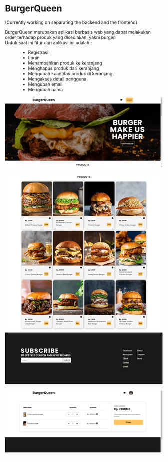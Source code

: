 # BurgerQueen
<p>(Currently working on separating the backend and the frontend)</p>
<p>
						BurgerQueen merupakan aplikasi berbasis web yang dapat melakukan order terhadap produk yang disediakan, yakni burger.
						<br />
						Untuk saat ini fitur dari aplikasi ini adalah :
					</p>
					<ul style="margin-left: 50px">
						<li>Registrasi</li>
						<li>Login</li>
						<li>Menambahkan produk ke keranjang</li>
						<li>Menghapus produk dari keranjang</li>
						<li>Mengubah kuantitas produk di keranjang</li>
						<li>Mengakses detail pengguna</li>
						<li>Mengubah email</li>
						<li>Mengubah nama</li>
					</ul>

![Alt img-1](https://github.com/rifqialfauzan/BurgerQueen/blob/main/src/main/resources/static/img/BQ1-min.png?raw=true)

![Alt img-2](https://github.com/rifqialfauzan/BurgerQueen/blob/main/src/main/resources/static/img/BQ2-min.png?raw=true)

![Alt img-3](https://github.com/rifqialfauzan/BurgerQueen/blob/main/src/main/resources/static/img/BQ3-min.png?raw=true)
